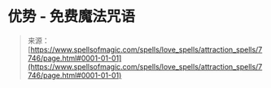 <!--yml

category: 未分类

date: 2024-06-12 18:42:51

--> 

# 优势 - 免费魔法咒语

> 来源：[https://www.spellsofmagic.com/spells/love_spells/attraction_spells/7746/page.html#0001-01-01](https://www.spellsofmagic.com/spells/love_spells/attraction_spells/7746/page.html#0001-01-01)
